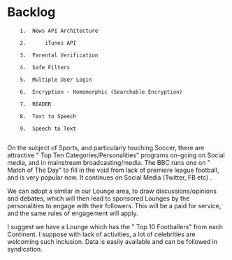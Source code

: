 # Backlog

```
	1.	News API Architecture
	
	2.      iTunes API
  
	3.	Parental Verification
  
	4.	Safe Filters
  
	5.	Multiple User Login
  
	6.	Encryption - Homomorphic (Searchable Encryption)
  
	7.	READER
  
	8.	Text to Speech
  
	9.	Speech to Text
	
  ```

 On the subject of Sports, and particularly touching Soccer, there are attractive " Top Ten Categories/Personalities" programs on-going on Social media, and in mainstream broadcasting/media. The BBC runs one on " Match of The Day" to fill in the void from lack of premiere league football, and is very popular now. It continues on Social Media (Twitter, FB etc) .

We can adopt a similar in our Lounge area, to draw discussions/opinions and debates, which will then lead to sponsored Lounges by the personalities to engage with their followers. This will be a paid for service, and the same rules of engagement will apply.

I suggest we have a Lounge which has  the " Top 10 Footballers" from each Continent. I suppose with lack of activities, a lot of celebrities are welcoming such inclusion. Data is easily available and can be followed in syndication.

